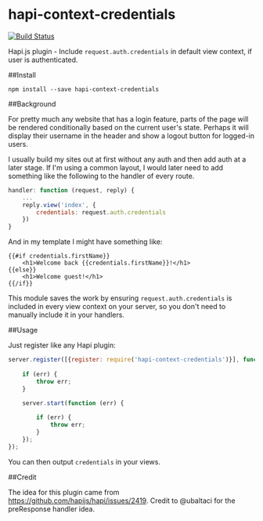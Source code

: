 # hapi-context-credentials

[![Build Status](https://travis-ci.org/mtharrison/hapi-context-credentials.svg)](https://travis-ci.org/mtharrison/hapi-context-credentials)

Hapi.js plugin - Include `request.auth.credentials` in default view context, if user is authenticated.

##Install

`npm install --save hapi-context-credentials`

##Background

For pretty much any website that has a login feature, parts of the page will be rendered conditionally based on the current user's state. Perhaps it will display their username in the header and show a logout button for logged-in users.

I usually build my sites out at first without any auth and then add auth at a later stage. If I'm using a common layout, I would later need to add something like the following to the handler of every route.

```js
handler: function (request, reply) {
    ...
    reply.view('index', {
        credentials: request.auth.credentials
    })
}
```
  
And in my template I might have something like:

    {{#if credentials.firstName}}
        <h1>Welcome back {{credentials.firstName}}!</h1>
    {{else}}
        <h1>Welcome guest!</h1>
    {{/if}}

This module saves the work by ensuring `request.auth.credentials` is included in every view context on your server, so you don't need to manually include it in your handlers.

##Usage

Just register like any Hapi plugin:

```js
server.register([{register: require('hapi-context-credentials')}], function (err) {
    
    if (err) {
        throw err;
    }
    
    server.start(function (err) {

        if (err) {
            throw err;
        }
    });
});
```
    
You can then output `credentials` in your views. 

##Credit

The idea for this plugin came from https://github.com/hapijs/hapi/issues/2419. Credit to @ubaltaci for the preResponse handler idea.
